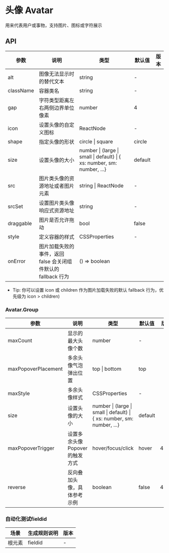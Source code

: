 # 头像 Avatar

用来代表用户或事物，支持图片、图标或字符展示

## API

<!--Avatar-->
| 参数 | 说明 | 类型 | 默认值 | 版本 |
| --- | --- | --- | --- | --- |
|alt|图像无法显示时的替代文本|string|-|
|className|容器类名|string|-|
|gap|字符类型距离左右两侧边界单位像素|number|4|
|icon|设置头像的自定义图标|ReactNode|-|
|shape|指定头像的形状|circle &#124; square|circle|
|size|设置头像的大小|number &#124; (large &#124; small &#124; default) &#124; { xs: number, sm: number, ...}|default|
|src|图片类头像的资源地址或者图片元素|string &#124; ReactNode|-|
|srcSet|设置图片类头像响应式资源地址|string|-|
|draggable|图片是否允许拖动|bool|false|
|style|定义容器的样式|CSSProperties|-|
|onError|图片加载失败的事件，返回 false 会关闭组件默认的 fallback 行为|() => boolean|

- Tip: 你可以设置 icon 或 children 作为图片加载失败的默认 fallback 行为，优先级为 icon > children)

### Avatar.Group

<!--Avatar.Group-->
| 参数 | 说明 | 类型 | 默认值 | 版本 |
| --- | --- | --- | --- | --- |
|maxCount|显示的最大头像个数|number|-|
|maxPopoverPlacement|多余头像气泡弹出位置|top &#124; bottom|top|
|maxStyle|多余头像样式|CSSProperties|-|
|size|设置头像的大小|number &#124; (large &#124; small &#124; default) &#124; { xs: number, sm: number, ...}|default|
|maxPopoverTrigger|设置多余头像Popover的触发方式|hover/focus/click|hover|4.4.5|
|reverse|反向叠加头像，具体参考示例|boolean|false| 4.5.2|

### 自动化测试fieldid
| 场景 | 生成规则说明 | 版本 |
| --- | --- | --- |
| 根元素 | fieldid  | - |
